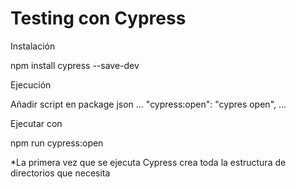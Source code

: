 # Testing con Cypress

Instalación 

npm install cypress --save-dev

Ejecución

Añadir script en package json
...
    "cypress:open": "cypres open",
...

Ejecutar con

npm run cypress:open

*La primera vez que se ejecuta Cypress crea toda la estructura de directorios que necesita